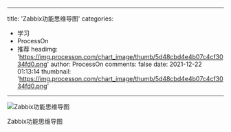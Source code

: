 
---
title: 'Zabbix功能思维导图'
categories: 
 - 学习
 - ProcessOn
 - 推荐
headimg: 'https://img.processon.com/chart_image/thumb/5d48cbd4e4b07c4cf3034fd0.png'
author: ProcessOn
comments: false
date: 2021-12-22 01:13:14
thumbnail: 'https://img.processon.com/chart_image/thumb/5d48cbd4e4b07c4cf3034fd0.png'
---

<div>   
<img class="thumb" alt="Zabbix功能思维导图" src="https://img.processon.com/chart_image/thumb/5d48cbd4e4b07c4cf3034fd0.png" referrerpolicy="no-referrer">
<p>Zabbix功能思维导图</p>  
</div>
            
